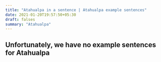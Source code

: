 ```yaml
---
title: "Atahualpa in a sentence | Atahualpa example sentences"
date: 2021-01-20T19:57:50+05:30
draft: falses
summary: "Atahualpa"
---
```

## Unfortunately, we have no example sentences for Atahualpa                 
